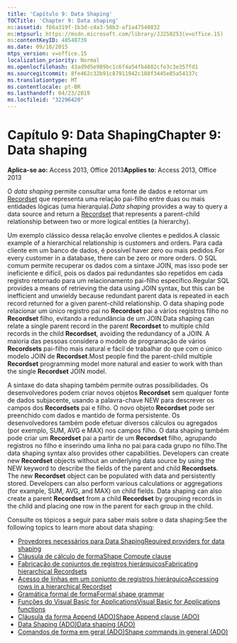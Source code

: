 ```yaml
---
title: 'Capítulo 9: Data Shaping'
TOCTitle: 'Chapter 9: Data shaping'
ms:assetid: f66a319f-1b3d-c4a3-50b3-af1a47540832
ms:mtpsurl: https://msdn.microsoft.com/library/JJ250253(v=office.15)
ms:contentKeyID: 48548739
ms.date: 09/18/2015
mtps_version: v=office.15
localization_priority: Normal
ms.openlocfilehash: 43ad9d5e989bc1c6f4a54fb4882cfe3c3e357fd1
ms.sourcegitcommit: 8fe462c32b91c87911942c188f3445e85a54137c
ms.translationtype: MT
ms.contentlocale: pt-BR
ms.lasthandoff: 04/23/2019
ms.locfileid: "32296420"
---
```

# <a name="chapter-9-data-shaping"></a><span data-ttu-id="6622d-102">Capítulo 9: Data Shaping</span><span class="sxs-lookup"><span data-stu-id="6622d-102">Chapter 9: Data shaping</span></span>

<span data-ttu-id="6622d-103">**Aplica-se ao:** Access 2013, Office 2013</span><span class="sxs-lookup"><span data-stu-id="6622d-103">**Applies to**: Access 2013, Office 2013</span></span>

<span data-ttu-id="6622d-104">O *data shaping* permite consultar uma fonte de dados e retornar um [Recordset](recordset-object-ado.md) que representa uma relação pai-filho entre duas ou mais entidades lógicas (uma hierarquia).</span><span class="sxs-lookup"><span data-stu-id="6622d-104">*Data shaping* provides a way to query a data source and return a [Recordset](recordset-object-ado.md) that represents a parent-child relationship between two or more logical entities (a hierarchy).</span></span> 

<span data-ttu-id="6622d-105">Um exemplo clássico dessa relação envolve clientes e pedidos.</span><span class="sxs-lookup"><span data-stu-id="6622d-105">A classic example of a hierarchical relationship is customers and orders.</span></span> <span data-ttu-id="6622d-106">Para cada cliente em um banco de dados, é possível haver zero ou mais pedidos.</span><span class="sxs-lookup"><span data-stu-id="6622d-106">For every customer in a database, there can be zero or more orders.</span></span> <span data-ttu-id="6622d-107">O SQL comum permite recuperar os dados com a sintaxe JOIN, mas isso pode ser ineficiente e difícil, pois os dados pai redundantes são repetidos em cada registro retornado para um relacionamento pai-filho específico.</span><span class="sxs-lookup"><span data-stu-id="6622d-107">Regular SQL provides a means of retrieving the data using JOIN syntax, but this can be inefficient and unwieldy because redundant parent data is repeated in each record returned for a given parent-child relationship.</span></span> <span data-ttu-id="6622d-108">O data shaping pode relacionar um único registro pai no **Recordset** pai a vários registros filho no **Recordset** filho, evitando a redundância de um JOIN.</span><span class="sxs-lookup"><span data-stu-id="6622d-108">Data shaping can relate a single parent record in the parent **Recordset** to multiple child records in the child **Recordset**, avoiding the redundancy of a JOIN.</span></span> <span data-ttu-id="6622d-109">A maioria das pessoas considera o modelo de programação de vários **Recordsets** pai-filho mais natural e fácil de trabalhar do que com o único modelo JOIN de **Recordset**.</span><span class="sxs-lookup"><span data-stu-id="6622d-109">Most people find the parent-child multiple **Recordset** programming model more natural and easier to work with than the single **Recordset** JOIN model.</span></span>

<span data-ttu-id="6622d-p102">A sintaxe do data shaping também permite outras possibilidades. Os desenvolvedores podem criar novos objetos **Recordset** sem qualquer fonte de dados subjacente, usando a palavra-chave NEW para descrever os campos dos **Recordsets** pai e filho. O novo objeto **Recordset** pode ser preenchido com dados e mantido de forma persistente. Os desenvolvedores também pode efetuar diversos cálculos ou agregados (por exemplo, SUM, AVG e MAX) nos campos filho. O data shaping também pode criar um **Recordset** pai a partir de um **Recordset** filho, agrupando registros no filho e inserindo uma linha no pai para cada grupo no filho.</span><span class="sxs-lookup"><span data-stu-id="6622d-p102">The data shaping syntax also provides other capabilities. Developers can create new **Recordset** objects without an underlying data source by using the NEW keyword to describe the fields of the parent and child **Recordsets**. The new **Recordset** object can be populated with data and persistently stored. Developers can also perform various calculations or aggregations (for example, SUM, AVG, and MAX) on child fields. Data shaping can also create a parent **Recordset** from a child **Recordset** by grouping records in the child and placing one row in the parent for each group in the child.</span></span>

<span data-ttu-id="6622d-115">Consulte os tópicos a seguir para saber mais sobre o data shaping:</span><span class="sxs-lookup"><span data-stu-id="6622d-115">See the following topics to learn more about data shaping:</span></span>

- [<span data-ttu-id="6622d-116">Provedores necessários para Data Shaping</span><span class="sxs-lookup"><span data-stu-id="6622d-116">Required providers for data shaping</span></span>](required-providers-for-data-shaping.md)
- [<span data-ttu-id="6622d-117">Cláusula de cálculo de forma</span><span class="sxs-lookup"><span data-stu-id="6622d-117">Shape Compute clause</span></span>](shape-compute-clause.md)
- [<span data-ttu-id="6622d-118">Fabricação de conjuntos de registros hierárquicos</span><span class="sxs-lookup"><span data-stu-id="6622d-118">Fabricating hierarchical Recordsets</span></span>](fabricating-hierarchical-recordsets.md)
- [<span data-ttu-id="6622d-119">Acesso de linhas em um conjunto de registros hierárquico</span><span class="sxs-lookup"><span data-stu-id="6622d-119">Accessing rows in a hierarchical Recordset</span></span>](accessing-rows-in-a-hierarchical-recordset.md)
- [<span data-ttu-id="6622d-120">Gramática formal de forma</span><span class="sxs-lookup"><span data-stu-id="6622d-120">Formal shape grammar</span></span>](formal-shape-grammar.md)
- [<span data-ttu-id="6622d-121">Funções do Visual Basic for Applications</span><span class="sxs-lookup"><span data-stu-id="6622d-121">Visual Basic for Applications functions</span></span>](visual-basic-for-applications-functions.md)
- [<span data-ttu-id="6622d-122">Cláusula da forma Append (ADO)</span><span class="sxs-lookup"><span data-stu-id="6622d-122">Shape Append clause (ADO)</span></span>](shape-append-clause.md)
- [<span data-ttu-id="6622d-123">Data Shaping (ADO)</span><span class="sxs-lookup"><span data-stu-id="6622d-123">Data shaping (ADO)</span></span>](data-shaping.md)
- [<span data-ttu-id="6622d-124">Comandos de forma em geral (ADO)</span><span class="sxs-lookup"><span data-stu-id="6622d-124">Shape commands in general (ADO)</span></span>](shape-commands-in-general.md)

